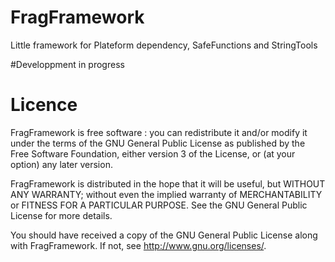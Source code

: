 FragFramework
=============
Little framework for Plateform dependency, SafeFunctions and StringTools

#Developpment in progress

Licence
=======
FragFramework is free software : you can redistribute it and/or modify it under the terms of the GNU General Public License as published by the Free Software Foundation, either version 3 of the License, or (at your option) any later version.

FragFramework is distributed in the hope that it will be useful, but WITHOUT ANY WARRANTY; without even the implied warranty of MERCHANTABILITY or FITNESS FOR A PARTICULAR PURPOSE. See the GNU General Public License for more details.

You should have received a copy of the GNU General Public License along with FragFramework. If not, see http://www.gnu.org/licenses/.
